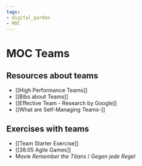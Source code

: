```yaml
---
tags: 
- digital_garden
- MOC
---
```

# MOC Teams
## Resources about teams
+ [[High Performance Teams]]
+ [[Bibs about Teams]]
+ [[Effective Team - Research by Google]]
+ [[What are Self-Managing Teams-]]

## Exercises with teams
+ [[Team Starter Exercise]]
+ [[38.05 Agile Games]]
+ Movie *Remember the Titans* / *Gegen jede Regel* 
